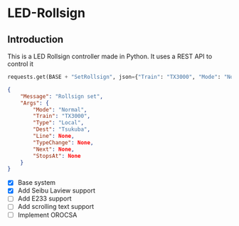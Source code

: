 # LED-Rollsign

## Introduction

This is a LED Rollsign controller made in Python. It uses a REST API to control it

```python
requests.get(BASE + "SetRollsign", json={"Train": "TX3000", "Mode": "Normal", "Type": "Local", "Dest": "Tsukuba"})
```

```json
{
    "Message": "Rollsign set",
    "Args": {
        "Mode": "Normal",
        "Train": "TX3000",
        "Type": "Local",
        "Dest": "Tsukuba",
        "Line": None,
        "TypeChange": None,
        "Next": None,
        "StopsAt": None
    }
}
```


- [X] Base system
- [X] Add Seibu Laview support
- [ ] Add E233 support
- [ ] Add scrolling text support
- [ ] Implement OROCSA